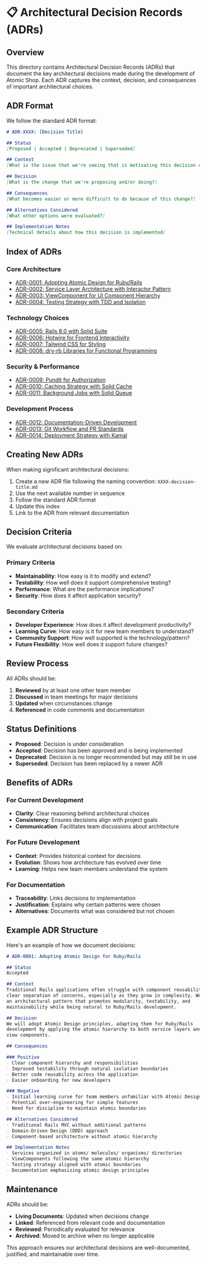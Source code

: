 # 📋 Architectural Decision Records (ADRs)

## Overview

This directory contains Architectural Decision Records (ADRs) that document the key architectural decisions made during the development of Atomic Shop. Each ADR captures the context, decision, and consequences of important architectural choices.

## ADR Format

We follow the standard ADR format:

```markdown
# ADR-XXXX: [Decision Title]

## Status
[Proposed | Accepted | Deprecated | Superseded]

## Context
[What is the issue that we're seeing that is motivating this decision or change?]

## Decision
[What is the change that we're proposing and/or doing?]

## Consequences
[What becomes easier or more difficult to do because of this change?]

## Alternatives Considered
[What other options were evaluated?]

## Implementation Notes
[Technical details about how this decision is implemented]
```

## Index of ADRs

### Core Architecture
- [ADR-0001: Adopting Atomic Design for Ruby/Rails](./0001-atomic-design-adoption.md)
- [ADR-0002: Service Layer Architecture with Interactor Pattern](./0002-service-layer-architecture.md)
- [ADR-0003: ViewComponent for UI Component Hierarchy](./0003-viewcomponent-adoption.md)
- [ADR-0004: Testing Strategy with TDD and Isolation](./0004-testing-strategy.md)

### Technology Choices
- [ADR-0005: Rails 8.0 with Solid Suite](./0005-rails-8-solid-suite.md)
- [ADR-0006: Hotwire for Frontend Interactivity](./0006-hotwire-adoption.md)
- [ADR-0007: Tailwind CSS for Styling](./0007-tailwind-css.md)
- [ADR-0008: dry-rb Libraries for Functional Programming](./0008-dry-rb-libraries.md)

### Security & Performance
- [ADR-0009: Pundit for Authorization](./0009-pundit-authorization.md)
- [ADR-0010: Caching Strategy with Solid Cache](./0010-caching-strategy.md)
- [ADR-0011: Background Jobs with Solid Queue](./0011-background-jobs.md)

### Development Process
- [ADR-0012: Documentation-Driven Development](./0012-documentation-driven-development.md)
- [ADR-0013: Git Workflow and PR Standards](./0013-git-workflow.md)
- [ADR-0014: Deployment Strategy with Kamal](./0014-deployment-strategy.md)

## Creating New ADRs

When making significant architectural decisions:

1. Create a new ADR file following the naming convention: `XXXX-decision-title.md`
2. Use the next available number in sequence
3. Follow the standard ADR format
4. Update this index
5. Link to the ADR from relevant documentation

## Decision Criteria

We evaluate architectural decisions based on:

### Primary Criteria
- **Maintainability**: How easy is it to modify and extend?
- **Testability**: How well does it support comprehensive testing?
- **Performance**: What are the performance implications?
- **Security**: How does it affect application security?

### Secondary Criteria
- **Developer Experience**: How does it affect development productivity?
- **Learning Curve**: How easy is it for new team members to understand?
- **Community Support**: How well supported is the technology/pattern?
- **Future Flexibility**: How well does it support future changes?

## Review Process

All ADRs should be:

1. **Reviewed** by at least one other team member
2. **Discussed** in team meetings for major decisions
3. **Updated** when circumstances change
4. **Referenced** in code comments and documentation

## Status Definitions

- **Proposed**: Decision is under consideration
- **Accepted**: Decision has been approved and is being implemented
- **Deprecated**: Decision is no longer recommended but may still be in use
- **Superseded**: Decision has been replaced by a newer ADR

## Benefits of ADRs

### For Current Development
- **Clarity**: Clear reasoning behind architectural choices
- **Consistency**: Ensures decisions align with project goals
- **Communication**: Facilitates team discussions about architecture

### For Future Development
- **Context**: Provides historical context for decisions
- **Evolution**: Shows how architecture has evolved over time
- **Learning**: Helps new team members understand the system

### For Documentation
- **Traceability**: Links decisions to implementation
- **Justification**: Explains why certain patterns were chosen
- **Alternatives**: Documents what was considered but not chosen

## Example ADR Structure

Here's an example of how we document decisions:

```markdown
# ADR-0001: Adopting Atomic Design for Ruby/Rails

## Status
Accepted

## Context
Traditional Rails applications often struggle with component reusability and 
clear separation of concerns, especially as they grow in complexity. We need 
an architectural pattern that promotes modularity, testability, and 
maintainability while being natural to Ruby/Rails development.

## Decision
We will adopt Atomic Design principles, adapting them for Ruby/Rails 
development by applying the atomic hierarchy to both service layers and 
view components.

## Consequences

### Positive
- Clear component hierarchy and responsibilities
- Improved testability through natural isolation boundaries
- Better code reusability across the application
- Easier onboarding for new developers

### Negative
- Initial learning curve for team members unfamiliar with Atomic Design
- Potential over-engineering for simple features
- Need for discipline to maintain atomic boundaries

## Alternatives Considered
- Traditional Rails MVC without additional patterns
- Domain-Driven Design (DDD) approach
- Component-based architecture without atomic hierarchy

## Implementation Notes
- Services organized in atoms/ molecules/ organisms/ directories
- ViewComponents following the same atomic hierarchy
- Testing strategy aligned with atomic boundaries
- Documentation emphasizing atomic design principles
```

## Maintenance

ADRs should be:

- **Living Documents**: Updated when decisions change
- **Linked**: Referenced from relevant code and documentation
- **Reviewed**: Periodically evaluated for relevance
- **Archived**: Moved to archive when no longer applicable

This approach ensures our architectural decisions are well-documented, 
justified, and maintainable over time.
